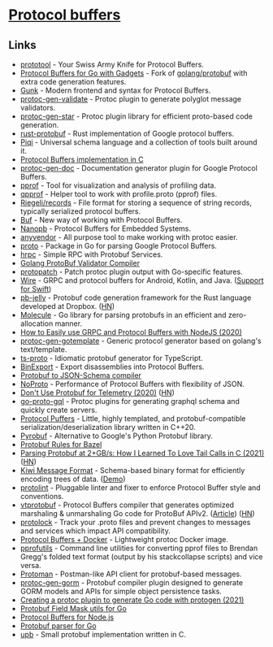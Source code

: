 # [Protocol buffers](https://developers.google.com/protocol-buffers/)

## Links

- [prototool](https://github.com/uber/prototool) - Your Swiss Army Knife for Protocol Buffers.
- [Protocol Buffers for Go with Gadgets](https://github.com/gogo/protobuf) - Fork of [golang/protobuf](https://github.com/golang/protobuf) with extra code generation features.
- [Gunk](https://github.com/gunk/gunk) - Modern frontend and syntax for Protocol Buffers.
- [protoc-gen-validate](https://github.com/lyft/protoc-gen-validate) - Protoc plugin to generate polyglot message validators.
- [protoc-gen-star](https://github.com/lyft/protoc-gen-star) - Protoc plugin library for efficient proto-based code generation.
- [rust-protobuf](https://github.com/stepancheg/rust-protobuf) - Rust implementation of Google protocol buffers.
- [Piqi](http://piqi.org/) - Universal schema language and a collection of tools built around it.
- [Protocol Buffers implementation in C](https://github.com/protobuf-c/protobuf-c)
- [protoc-gen-doc](https://github.com/pseudomuto/protoc-gen-doc) - Documentation generator plugin for Google Protocol Buffers.
- [pprof](https://github.com/google/pprof) - Tool for visualization and analysis of profiling data.
- [qpprof](https://github.com/quasilyte/qpprof) - Helper tool to work with profile.proto (pprof) files.
- [Riegeli/records](https://github.com/google/riegeli) - File format for storing a sequence of string records, typically serialized protocol buffers.
- [Buf](https://github.com/bufbuild/buf) - New way of working with Protocol Buffers.
- [Nanopb](https://github.com/nanopb/nanopb) - Protocol Buffers for Embedded Systems.
- [anyvendor](https://github.com/solo-io/anyvendor) - All purpose tool to make working with protoc easier.
- [proto](https://github.com/emicklei/proto) - Package in Go for parsing Google Protocol Buffers.
- [hrpc](https://github.com/mafintosh/hrpc) - Simple RPC with Protobuf Services.
- [Golang ProtoBuf Validator Compiler](https://github.com/mwitkow/go-proto-validators)
- [protopatch](https://github.com/alta/protopatch) - Patch protoc plugin output with Go-specific features.
- [Wire](https://github.com/square/wire) - GRPC and protocol buffers for Android, Kotlin, and Java. ([Support for Swift](https://cashapp.github.io/2020-08-19/wire-support-for-swift-part-1))
- [pb-jelly](https://github.com/dropbox/pb-jelly) - Protobuf code generation framework for the Rust language developed at Dropbox. ([HN](https://news.ycombinator.com/item?id=24493491))
- [Molecule](https://github.com/richardartoul/molecule) - Go library for parsing protobufs in an efficient and zero-allocation manner.
- [How to Easily use GRPC and Protocol Buffers with NodeJS (2020)](https://adityasridhar.com/posts/how-to-easily-use-grpc-and-protocol-buffers-with-nodejs)
- [protoc-gen-gotemplate](https://github.com/moul/protoc-gen-gotemplate) - Generic protocol generator based on golang's text/template.
- [ts-proto](https://github.com/stephenh/ts-proto) - Idiomatic protobuf generator for TypeScript.
- [BinExport](https://github.com/google/binexport) - Export disassemblies into Protocol Buffers.
- [Protobuf to JSON-Schema compiler](https://github.com/chrusty/protoc-gen-jsonschema)
- [NoProto](https://github.com/only-cliches/NoProto) - Performance of Protocol Buffers with flexibility of JSON.
- [Don't Use Protobuf for Telemetry (2020)](https://richardstartin.github.io/posts/dont-use-protobuf-for-telemetry) ([HN](https://news.ycombinator.com/item?id=25582962))
- [go-proto-gql](https://github.com/danielvladco/go-proto-gql) - Protoc plugins for generating graphql schema and quickly create servers.
- [Protocol Puffers](https://github.com/PragmaTwice/protopuf) - Little, highly templated, and protobuf-compatible serialization/deserialization library written in C++20.
- [Pyrobuf](https://github.com/appnexus/pyrobuf) - Alternative to Google's Python Protobuf library.
- [Protobuf Rules for Bazel](https://github.com/bazelbuild/rules_proto)
- [Parsing Protobuf at 2+GB/s: How I Learned To Love Tail Calls in C (2021)](https://blog.reverberate.org/2021/04/21/musttail-efficient-interpreters.html) ([HN](https://news.ycombinator.com/item?id=26931581))
- [Kiwi Message Format](https://github.com/evanw/kiwi) - Schema-based binary format for efficiently encoding trees of data. ([Demo](http://evanw.github.io/kiwi/))
- [protolint](https://github.com/yoheimuta/protolint) - Pluggable linter and fixer to enforce Protocol Buffer style and conventions.
- [vtprotobuf](https://github.com/planetscale/vtprotobuf) - Protocol Buffers compiler that generates optimized marshaling & unmarshaling Go code for ProtoBuf APIv2. ([Article](https://vitess.io/blog/2021-06-03-a-new-protobuf-generator-for-go/)) ([HN](https://news.ycombinator.com/item?id=27384911))
- [protolock](https://github.com/nilslice/protolock) - Track your .proto files and prevent changes to messages and services which impact API compatibility.
- [Protocol Buffers + Docker](https://github.com/TheThingsIndustries/docker-protobuf) - Lightweight protoc Docker image.
- [pprofutils](https://github.com/felixge/pprofutils) - Command line utilities for converting pprof files to Brendan Gregg's folded text format (output by his stackcollapse scripts) and vice versa.
- [Protoman](https://github.com/spluxx/Protoman) - Postman-like API client for protobuf-based messages.
- [protoc-gen-gorm](https://github.com/infobloxopen/protoc-gen-gorm) - Protobuf compiler plugin designed to generate GORM models and APIs for simple object persistence tasks.
- [Creating a protoc plugin to generate Go code with protogen (2021)](https://rotemtam.com/2021/03/22/creating-a-protoc-plugin-to-gen-go-code/)
- [Protobuf Field Mask utils for Go](https://github.com/mennanov/fieldmask-utils)
- [Protocol Buffers for Node.js](https://github.com/mafintosh/protocol-buffers)
- [Protobuf parser for Go](https://github.com/alecthomas/protoparser)
- [upb](https://github.com/protocolbuffers/upb) - Small protobuf implementation written in C.
